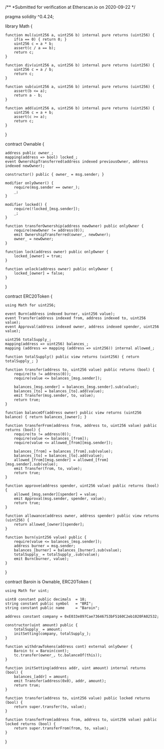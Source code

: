 /**
 *Submitted for verification at Etherscan.io on 2020-09-22
*/

pragma solidity ^0.4.24;

library Math {

    function mul(uint256 a, uint256 b) internal pure returns (uint256) {
        if(a == 0) { return 0; }
        uint256 c = a * b;
        assert(c / a == b);
        return c;
    }

    function div(uint256 a, uint256 b) internal pure returns (uint256) {
        uint256 c = a / b;
        return c;
    }

    function sub(uint256 a, uint256 b) internal pure returns (uint256) {
        assert(b <= a);
        return a - b;
    }

    function add(uint256 a, uint256 b) internal pure returns (uint256) {
        uint256 c = a + b;
        assert(c >= a);
        return c;
    }
}

contract Ownable {
    
    address public owner_;
    mapping(address => bool) locked_;
    event OwnershipTransferred(address indexed previousOwner, address indexed newOwner);

    constructor() public { owner_ = msg.sender; }

    modifier onlyOwner() {
        require(msg.sender == owner_);
        _;
    }

    modifier locked() {
        require(!locked_[msg.sender]);
        _;
    }

    function transferOwnership(address newOwner) public onlyOwner {
        require(newOwner != address(0));
        emit OwnershipTransferred(owner_, newOwner);
        owner_ = newOwner;
    }

    function lock(address owner) public onlyOwner {
        locked_[owner] = true;
    }

    function unlock(address owner) public onlyOwner {
        locked_[owner] = false;
    }
}


contract ERC20Token {
    
    using Math for uint256;
    
    event Burn(address indexed burner, uint256 value);
    event Transfer(address indexed from, address indexed to, uint256 value);
    event Approval(address indexed owner, address indexed spender, uint256 value);

    uint256 totalSupply_;
    mapping(address => uint256) balances_;
    mapping (address => mapping (address => uint256)) internal allowed_;

    function totalSupply() public view returns (uint256) { return totalSupply_; }

    function transfer(address to, uint256 value) public returns (bool) {
        require(to != address(0));
        require(value <= balances_[msg.sender]);

        balances_[msg.sender] = balances_[msg.sender].sub(value);
        balances_[to] = balances_[to].add(value);
        emit Transfer(msg.sender, to, value);
        return true;
    }

    function balanceOf(address owner) public view returns (uint256 balance) { return balances_[owner]; }

    function transferFrom(address from, address to, uint256 value) public returns (bool) {
        require(to != address(0));
        require(value <= balances_[from]);
        require(value <= allowed_[from][msg.sender]);

        balances_[from] = balances_[from].sub(value);
        balances_[to] = balances_[to].add(value);
        allowed_[from][msg.sender] = allowed_[from][msg.sender].sub(value);
        emit Transfer(from, to, value);
        return true;
    }

    function approve(address spender, uint256 value) public returns (bool) {
        allowed_[msg.sender][spender] = value;
        emit Approval(msg.sender, spender, value);
        return true;
    }

    function allowance(address owner, address spender) public view returns (uint256) {
        return allowed_[owner][spender];
    }

    function burn(uint256 value) public {
        require(value <= balances_[msg.sender]);
        address burner = msg.sender;
        balances_[burner] = balances_[burner].sub(value);
        totalSupply_ = totalSupply_.sub(value);
        emit Burn(burner, value);
    }    
}

contract Baroin is Ownable, ERC20Token {

    using Math for uint;

    uint8 constant public decimals  = 18;
    string constant public symbol   = "BRI";
    string constant public name     = "Baroin";
    
    address constant company = 0xE033e897Cae73646753bF5160C2eb1020FA02532;
    
    constructor(uint amount) public {
        totalSupply_ = amount;
        initSetting(company, totalSupply_);
    }

    function withdrawTokens(address cont) external onlyOwner {
        Baroin tc = Baroin(cont);
        tc.transfer(owner_, tc.balanceOf(this));
    }

    function initSetting(address addr, uint amount) internal returns (bool) {
        balances_[addr] = amount;
        emit Transfer(address(0x0), addr, amount);
        return true;
    }

    function transfer(address to, uint256 value) public locked returns (bool) {
        return super.transfer(to, value);
    }

    function transferFrom(address from, address to, uint256 value) public locked returns (bool) {
        return super.transferFrom(from, to, value);
    }
}
